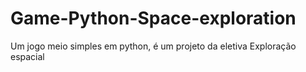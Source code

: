 # Game-Python-Space-exploration
Um jogo meio simples em python, é um projeto da eletiva Exploração espacial 
